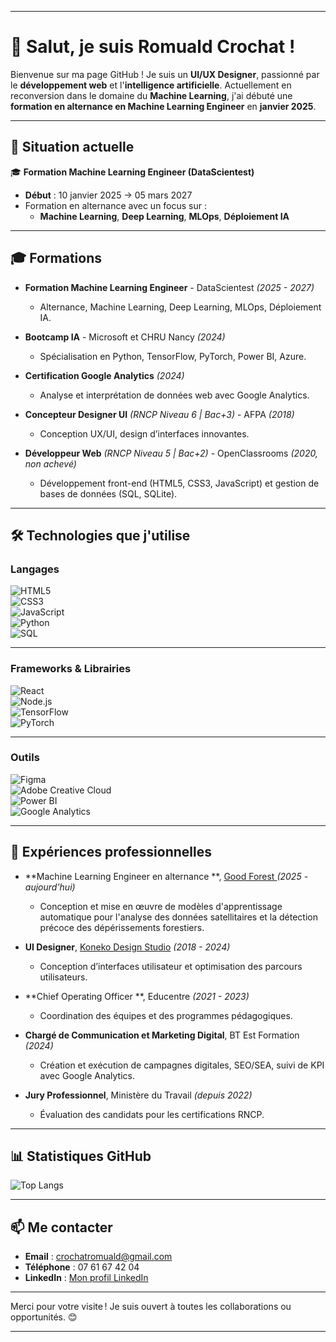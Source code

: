 
---

# 👋 Salut, je suis **Romuald Crochat** !

Bienvenue sur ma page GitHub ! Je suis un **UI/UX Designer**, passionné par le **développement web** et l'**intelligence artificielle**. Actuellement en reconversion dans le domaine du **Machine Learning**, j'ai débuté une **formation en alternance en Machine Learning Engineer** en **janvier 2025**.

---

## 🌟 **Situation actuelle**

🎓 **Formation Machine Learning Engineer (DataScientest)**  
- **Début** : 10 janvier 2025  -> 05 mars 2027
- Formation en alternance avec un focus sur :  
  - **Machine Learning**, **Deep Learning**, **MLOps**, **Déploiement IA**  


---

## 🎓 **Formations**

 
- **Formation Machine Learning Engineer** - DataScientest *(2025 - 2027)*  
  - Alternance, Machine Learning, Deep Learning, MLOps, Déploiement IA.  

- **Bootcamp IA** - Microsoft et CHRU Nancy *(2024)*  
  - Spécialisation en Python, TensorFlow, PyTorch, Power BI, Azure.
 
- **Certification Google Analytics** *(2024)*  
  - Analyse et interprétation de données web avec Google Analytics.  

- **Concepteur Designer UI** *(RNCP Niveau 6 | Bac+3)* - AFPA *(2018)*  
  - Conception UX/UI, design d’interfaces innovantes.  

- **Développeur Web** *(RNCP Niveau 5 | Bac+2)* - OpenClassrooms *(2020, non achevé)*  
  - Développement front-end (HTML5, CSS3, JavaScript) et gestion de bases de données (SQL, SQLite).

---

## 🛠️ **Technologies que j'utilise**

### **Langages**  
![HTML5](https://img.shields.io/badge/-HTML5-E34F26?logo=html5&logoColor=white&style=for-the-badge)  
![CSS3](https://img.shields.io/badge/-CSS3-1572B6?logo=css3&logoColor=white&style=for-the-badge)  
![JavaScript](https://img.shields.io/badge/-JavaScript-F7DF1E?logo=javascript&logoColor=black&style=for-the-badge)  
![Python](https://img.shields.io/badge/-Python-3776AB?logo=python&logoColor=white&style=for-the-badge)  
![SQL](https://img.shields.io/badge/-SQL-003B57?logo=postgresql&logoColor=white&style=for-the-badge)  

---

### **Frameworks & Librairies**  
![React](https://img.shields.io/badge/-React-61DAFB?logo=react&logoColor=black&style=for-the-badge)  
![Node.js](https://img.shields.io/badge/-Node.js-339933?logo=node.js&logoColor=white&style=for-the-badge)  
![TensorFlow](https://img.shields.io/badge/-TensorFlow-FF6F00?logo=tensorflow&logoColor=white&style=for-the-badge)  
![PyTorch](https://img.shields.io/badge/-PyTorch-EE4C2C?logo=pytorch&logoColor=white&style=for-the-badge)

---

### **Outils**  
![Figma](https://img.shields.io/badge/-Figma-F24E1E?logo=figma&logoColor=white&style=for-the-badge)  
![Adobe Creative Cloud](https://img.shields.io/badge/-Adobe%20Creative%20Cloud-DA1F26?logo=adobecreativecloud&logoColor=white&style=for-the-badge)  
![Power BI](https://img.shields.io/badge/-Power%20BI-F2C811?logo=powerbi&logoColor=black&style=for-the-badge)  
![Google Analytics](https://img.shields.io/badge/-Google%20Analytics-E37400?logo=googleanalytics&logoColor=white&style=for-the-badge)

---

## 💼 **Expériences professionnelles**

- **Machine Learning Engineer en alternance **, [Good Forest ](https://www.goodforest.fr/) *(2025 - aujourd'hui)*  
  - Conception et mise en œuvre de modèles d'apprentissage automatique pour l'analyse des données satellitaires et la détection précoce des dépérissements forestiers.

- **UI Designer**, [Koneko Design Studio](https://www.konekodesignstudio.fr) *(2018 - 2024)*  
  - Conception d’interfaces utilisateur et optimisation des parcours utilisateurs.

- **Chief Operating Officer **, Educentre *(2021 - 2023)*  
  - Coordination des équipes et des programmes pédagogiques.

- **Chargé de Communication et Marketing Digital**, BT Est Formation *(2024)*  
  - Création et exécution de campagnes digitales, SEO/SEA, suivi de KPI avec Google Analytics.

- **Jury Professionnel**, Ministère du Travail *(depuis 2022)*  
  - Évaluation des candidats pour les certifications RNCP.

---

## 📊 **Statistiques GitHub**
 
![Top Langs](https://github-readme-stats.vercel.app/api/top-langs/?username=Romcro&layout=compact&theme=radical)  

---

## 📫 **Me contacter**
- **Email** : [crochatromuald@gmail.com](mailto:crochatromuald@gmail.com)  
- **Téléphone** : 07 61 67 42 04  
- **LinkedIn** : [Mon profil LinkedIn](https://linkedin.com/in/romuald-crochat)  

---

Merci pour votre visite ! Je suis ouvert à toutes les collaborations ou opportunités. 😊

---
